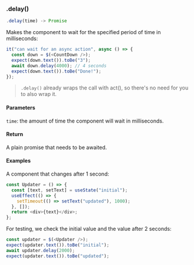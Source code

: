 ### .delay()

```js
.delay(time) -> Promise
```

Makes the component to wait for the specified period of time in milliseconds:

```js
it("can wait for an async action", async () => {
  const down = $(<CountDown />);
  expect(down.text()).toBe("3");
  await down.delay(4000); // 4 seconds
  expect(down.text()).toBe("Done!");
});
```

> `.delay()` already wraps the call with act(), so there's no need for you to also wrap it.

#### Parameters

`time`: the amount of time the component will wait in milliseconds.

#### Return

A plain promise that needs to be awaited.

#### Examples

A component that changes after 1 second:

```js
const Updater = () => {
  const [text, setText] = useState("initial");
  useEffect(() => {
    setTimeout(() => setText("updated"), 1000);
  }, []);
  return <div>{text}</div>;
};
```

For testing, we check the initial value and the value after 2 seconds:

```js
const updater = $(<Updater />);
expect(updater.text()).toBe("initial");
await updater.delay(2000);
expect(updater.text()).toBe("updated");
```
